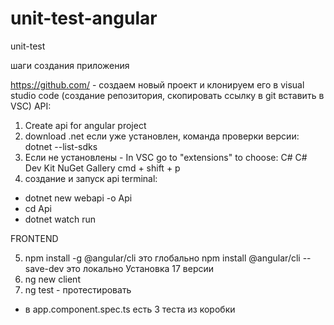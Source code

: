# unit-test-angular
unit-test

шаги создания приложения


https://github.com/ - создаем новый проект и клонируем его в visual studio code (создание репозитория, скопировать ссылку в git  вставить в VSC)
API:
1) Create api for angular project
2) download .net если уже установлен, команда проверки версии:
dotnet --list-sdks 
3) Если не установлены - In VSC go to "extensions" to choose: C# C# Dev Kit NuGet Gallery 
cmd + shift + p
4) создание и запуск api terminal: 
- dotnet new webapi -o Api 
- cd Api 
- dotnet watch run

FRONTEND

5) npm install -g @angular/cli                  это глобально
npm install @angular/cli --save-dev             это локально Установка 17 версии
6) ng new client
7) ng test                                      - протестировать
- в app.component.spec.ts есть 3 теста из коробки
